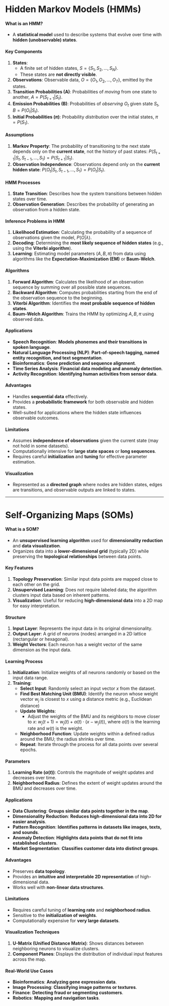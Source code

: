 # Hidden Markov Models (HMMs)
#### What is an HMM?
- A **<span class="red">statistical model</span>** used to describe systems that evolve over time with **<span class="red">hidden (unobservable) states</span>**.
#### Key Components
1. **States**:
   - A finite set of hidden states, $S = \{S_1, S_2, \dots, S_N\}$.
   - These states are **<span class="red">not directly visible</span>**.
2. **Observations**: Observable data, $O = \{O_1, O_2, \dots, O_T\}$, emitted by the states.
3. **Transition Probabilities (A)**: Probabilities of *moving* from one state to another, $A = P(S_{t+1} | S_t)$.
4. **Emission Probabilities (B)**: Probabilities of *observing* $O_t$ given state $S_t$, $B = P(O_t | S_t)$.
5. **Initial Probabilities ($\pi$)**: Probability *distribution* over the initial states, $\pi = P(S_1)$.
#### Assumptions
1. **Markov Property**: The probability of transitioning to the next state depends only on the **<span class="red">current state</span>**, not the history of past states:
     $P(S_{t+1} | S_t, S_{t-1}, \dots, S_1) = P(S_{t+1} | S_t).$
2. **Observation Independence**: Observations depend only on the **<span class="red">current hidden state</span>**:
     $P(O_t | S_t, S_{t-1}, \dots, S_1) = P(O_t | S_t).$
#### HMM Processes
1. **State Transition**: Describes how the system transitions between hidden states over time.
2. **Observation Generation**: Describes the probability of generating an observation from a hidden state.
#### Inference Problems in HMM
1. **Likelihood Estimation**: Calculating the probability of a sequence of observations given the model, $P(O | \lambda)$.
2. **Decoding**: Determining the **<span class="red">most likely sequence of hidden states</span>** (e.g., using the **<span class="blue">Viterbi algorithm</span>**).
3. **Learning**: Estimating model parameters $(A, B, \pi)$ from data using algorithms like the **<span class="blue">Expectation-Maximization (EM)</span>** or **<span class="blue">Baum-Welch</span>**.
#### Algorithms
1. **Forward Algorithm**: Calculates the likelihood of an observation sequence by summing over all possible state sequences.
2. **Backward Algorithm**: Computes probabilities starting from the end of the observation sequence to the beginning.
3. **Viterbi Algorithm**: Identifies the **<span class="red">most probable sequence of hidden states</span>**.
4. **Baum-Welch Algorithm**: Trains the HMM by optimizing $A, B, \pi$ using observed data.
#### Applications
- **Speech Recognition**: **<span class="blue">Models phonemes and their transitions in spoken language</span>**.
- **Natural Language Processing (NLP)**: **<span class="blue">Part-of-speech tagging, named entity recognition, and text segmentation</span>**.
- **Bioinformatics**: **<span class="blue">Gene prediction and sequence alignment</span>**.
- **Time Series Analysis**: **<span class="blue">Financial data modeling and anomaly detection</span>**.
- **Activity Recognition**: **<span class="blue">Identifying human activities from sensor data</span>**.
#### Advantages
- Handles **<span class="red">sequential data</span>** effectively.
- Provides a **<span class="red">probabilistic framework</span>** for both observable and hidden states.
- Well-suited for applications where the hidden state influences observable outcomes.
#### Limitations
- Assumes **<span class="red">independence of observations</span>** given the current state (may not hold in some datasets).
- Computationally intensive for **<span class="red">large state spaces</span>** or **<span class="red">long sequences</span>**.
- Requires careful **<span class="red">initialization</span>** and **<span class="red">tuning</span>** for effective parameter estimation.
#### Visualization
- Represented as a **<span class="red">directed graph</span>** where nodes are hidden states, edges are transitions, and observable outputs are linked to states.
----
# Self-Organizing Maps (SOMs)
#### What is a SOM?
- An **<span class="red">unsupervised learning algorithm</span>** used for **<span class="red">dimensionality reduction</span>** and **<span class="red">data visualization</span>**.
- Organizes data into a **<span class="red">lower-dimensional grid</span>** (typically 2D) while preserving the **<span class="red">topological relationships</span>** between data points.
#### Key Features
1. **Topology Preservation**: Similar input data points are mapped close to each other on the grid.
2. **Unsupervised Learning**: Does not require labeled data; the algorithm clusters input data based on inherent patterns.
3. **Visualization**: Useful for reducing **<span class="red">high-dimensional data</span>** into a 2D map for easy interpretation.
#### Structure
1. **Input Layer**: Represents the input data in its original dimensionality.
2. **Output Layer**: A grid of neurons (nodes) arranged in a 2D lattice (rectangular or hexagonal).
3. **Weight Vectors**: Each neuron has a weight vector of the same dimension as the input data.
#### Learning Process
1. **Initialization**: Initialize weights of all neurons randomly or based on the input data range.
2. **Training**:
   - **Select Input**: Randomly select an input vector $x$ from the dataset.
   - **Find Best Matching Unit (BMU)**: Identify the neuron whose weight vector $w_j$ is closest to $x$ using a distance metric (e.g., Euclidean distance)
   - **Update Weights**:
     - Adjust the weights of the BMU and its neighbors to move closer to $x$:
       $w_j(t+1) = w_j(t) + \alpha(t) \cdot (x - w_j(t)),$ where $\alpha(t)$ is the learning rate and $w(t)$ is the weight.
   - **Neighborhood Function**: Update weights within a defined radius around the BMU; the radius shrinks over time.
   - **Repeat**: Iterate through the process for all data points over several epochs.
#### Parameters
1. **Learning Rate ($\alpha(t)$)**: Controls the magnitude of weight updates and decreases over time.
2. **Neighborhood Radius**: Defines the extent of weight updates around the BMU and decreases over time.
#### Applications
- **Data Clustering**: **<span class="blue">Groups similar data points together in the map</span>**.
- **Dimensionality Reduction**: **<span class="blue">Reduces high-dimensional data into 2D for easier analysis</span>**.
- **Pattern Recognition**: **<span class="blue">Identifies patterns in datasets like images, texts, and sounds</span>**.
- **Anomaly Detection**: **<span class="blue">Highlights data points that do not fit into established clusters</span>**.
- **Market Segmentation**: **<span class="blue">Classifies customer data into distinct groups</span>**.
#### Advantages
- Preserves **<span class="red">data topology</span>**.
- Provides an **<span class="red">intuitive and interpretable 2D representation</span>** of high-dimensional data.
- Works well with **<span class="red">non-linear data structures</span>**.
#### Limitations
- Requires careful tuning of **<span class="red">learning rate</span>** and **<span class="red">neighborhood radius</span>**.
- Sensitive to the **<span class="red">initialization of weights</span>**.
- Computationally expensive for **<span class="red">very large datasets</span>**.
#### Visualization Techniques
1. **U-Matrix (Unified Distance Matrix)**: Shows distances between neighboring neurons to visualize clusters.
2. **Component Planes**: Displays the distribution of individual input features across the map.
#### Real-World Use Cases
- **Bioinformatics**: **<span class="blue">Analyzing gene expression data</span>**.
- **Image Processing**: **<span class="blue">Classifying image patterns or textures</span>**.
- **Finance**: **<span class="blue">Detecting fraud or segmenting customers</span>**.
- **Robotics**: **<span class="blue">Mapping and navigation tasks</span>**.